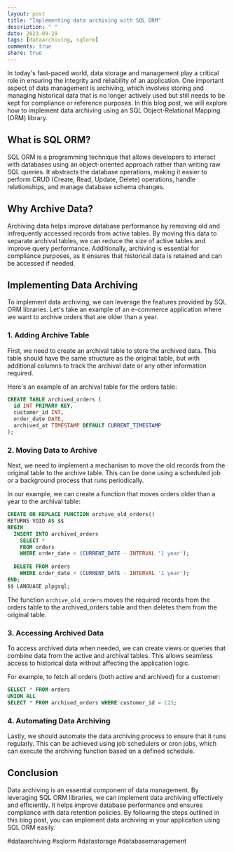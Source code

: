 ```yaml
---
layout: post
title: "Implementing data archiving with SQL ORM"
description: " "
date: 2023-09-29
tags: [dataarchiving, sqlorm]
comments: true
share: true
---
```


In today's fast-paced world, data storage and management play a critical role in ensuring the integrity and reliability of an application. One important aspect of data management is archiving, which involves storing and managing historical data that is no longer actively used but still needs to be kept for compliance or reference purposes. In this blog post, we will explore how to implement data archiving using an SQL Object-Relational Mapping (ORM) library.

## What is SQL ORM?

SQL ORM is a programming technique that allows developers to interact with databases using an object-oriented approach rather than writing raw SQL queries. It abstracts the database operations, making it easier to perform CRUD (Create, Read, Update, Delete) operations, handle relationships, and manage database schema changes.

## Why Archive Data?

Archiving data helps improve database performance by removing old and infrequently accessed records from active tables. By moving this data to separate archival tables, we can reduce the size of active tables and improve query performance. Additionally, archiving is essential for compliance purposes, as it ensures that historical data is retained and can be accessed if needed.

## Implementing Data Archiving

To implement data archiving, we can leverage the features provided by SQL ORM libraries. Let's take an example of an e-commerce application where we want to archive orders that are older than a year.

### 1. Adding Archive Table

First, we need to create an archival table to store the archived data. This table should have the same structure as the original table, but with additional columns to track the archival date or any other information required.

Here's an example of an archival table for the orders table:

```sql
CREATE TABLE archived_orders (
  id INT PRIMARY KEY,
  customer_id INT,
  order_date DATE,
  archived_at TIMESTAMP DEFAULT CURRENT_TIMESTAMP
);
```

### 2. Moving Data to Archive

Next, we need to implement a mechanism to move the old records from the original table to the archive table. This can be done using a scheduled job or a background process that runs periodically.

In our example, we can create a function that moves orders older than a year to the archival table:

```sql
CREATE OR REPLACE FUNCTION archive_old_orders()
RETURNS VOID AS $$
BEGIN
  INSERT INTO archived_orders
    SELECT *
    FROM orders
    WHERE order_date < (CURRENT_DATE - INTERVAL '1 year');
    
  DELETE FROM orders
    WHERE order_date < (CURRENT_DATE - INTERVAL '1 year');
END;
$$ LANGUAGE plpgsql;
```

The function `archive_old_orders` moves the required records from the orders table to the archived_orders table and then deletes them from the original table.

### 3. Accessing Archived Data

To access archived data when needed, we can create views or queries that combine data from the active and archival tables. This allows seamless access to historical data without affecting the application logic.

For example, to fetch all orders (both active and archived) for a customer:

```sql
SELECT * FROM orders
UNION ALL
SELECT * FROM archived_orders WHERE customer_id = 123;
```

### 4. Automating Data Archiving

Lastly, we should automate the data archiving process to ensure that it runs regularly. This can be achieved using job schedulers or cron jobs, which can execute the archiving function based on a defined schedule.

## Conclusion

Data archiving is an essential component of data management. By leveraging SQL ORM libraries, we can implement data archiving effectively and efficiently. It helps improve database performance and ensures compliance with data retention policies. By following the steps outlined in this blog post, you can implement data archiving in your application using SQL ORM easily.

#dataarchiving #sqlorm #datastorage #databasemanagement